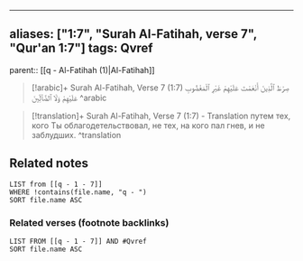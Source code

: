 
---
aliases: ["1:7", "Surah Al-Fatihah, verse 7", "Qur'an 1:7"]
tags: Qvref
---

parent:: [[q - Al-Fatihah (1)|Al-Fatihah]]

> [!arabic]+ Surah Al-Fatihah, Verse 7 (1:7)
> <span class="quran-arabic">صِرَٰطَ ٱلَّذِينَ أَنْعَمْتَ عَلَيْهِمْ غَيْرِ ٱلْمَغْضُوبِ عَلَيْهِمْ وَلَا ٱلضَّآلِّينَ</span>
^arabic

> [!translation]+ Surah Al-Fatihah, Verse 7 (1:7) - Translation
> путем тех, кого Ты облагодетельствовал, не тех, на кого пал гнев, и не заблудших.
^translation



## Related notes
```dataview
LIST from [[q - 1 - 7]]
WHERE !contains(file.name, "q - ")
SORT file.name ASC
```

### Related verses (footnote backlinks)
```dataview
LIST FROM [[q - 1 - 7]] AND #Qvref
SORT file.name ASC
```

